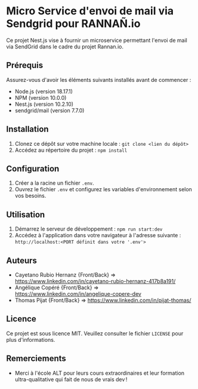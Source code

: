 # Micro Service d'envoi de mail via Sendgrid pour RANNAÑ.io

Ce projet Nest.js vise à fournir un microservice permettant l'envoi de mail via SendGrid dans le cadre du projet Rannan.io.

## Prérequis

Assurez-vous d'avoir les éléments suivants installés avant de commencer :

- Node.js (version 18.17.1)
- NPM (version 10.0.0)
- Nest.js (version 10.2.10)
- sendgrid/mail (version 7.7.0)

## Installation

1. Clonez ce dépôt sur votre machine locale :
```git clone <lien du dépôt>```
2. Accédez au répertoire du projet :
```npm install```

## Configuration

1. Créer a la racine un fichier `.env`.
2. Ouvrez le fichier `.env` et configurez les variables d'environnement selon vos besoins.

## Utilisation

1. Démarrez le serveur de développement :
```npm run start:dev```
2. Accédez à l'application dans votre navigateur à l'adresse suivante :
```http://localhost:<PORT définit dans votre '.env'>```

## Auteurs

- Cayetano Rubio Hernanz {Front/Back} => https://www.linkedin.com/in/cayetano-rubio-hernanz-417b8a191/
- Angélique Copéré  {Front/Back} => https://www.linkedin.com/in/angelique-copere-dev
- Thomas Pijat {Front/Back} => https://www.linkedin.com/in/pijat-thomas/

## Licence

Ce projet est sous licence MIT. Veuillez consulter le fichier `LICENSE` pour plus d'informations.

## Remerciements

- Merci à l'école ALT pour leurs cours extraordinaires et leur formation ultra-qualitative qui fait de nous de vrais dev !